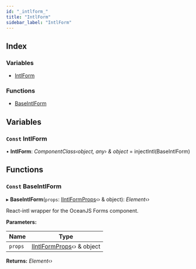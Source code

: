 ```yaml
---
id: "_intlform_"
title: "IntlForm"
sidebar_label: "IntlForm"
---
```


## Index

### Variables

* [IntlForm](_intlform_.md#const-intlform)

### Functions

* [BaseIntlForm](_intlform_.md#const-baseintlform)

## Variables

### `Const` IntlForm

• **IntlForm**: *ComponentClass‹object, any› & object* = injectIntl(BaseIntlForm)

## Functions

### `Const` BaseIntlForm

▸ **BaseIntlForm**(`props`: [IIntlFormProps](../interfaces/_intlform_types_.iintlformprops.md)‹› & object): *Element‹›*

React-intl wrapper for the OceanJS
Forms component.

**Parameters:**

Name | Type |
------ | ------ |
`props` | [IIntlFormProps](../interfaces/_intlform_types_.iintlformprops.md)‹› & object |

**Returns:** *Element‹›*

